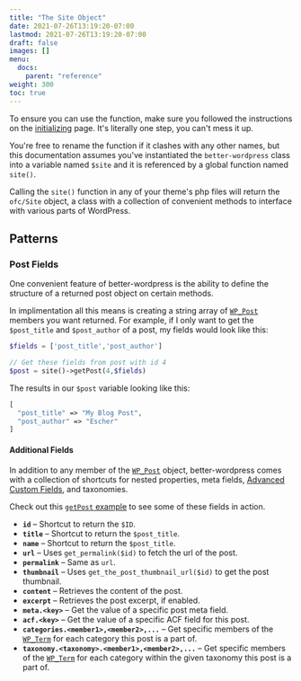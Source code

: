 ```yaml
---
title: "The Site Object"
date: 2021-07-26T13:19:20-07:00
lastmod: 2021-07-26T13:19:20-07:00
draft: false
images: []
menu:
  docs:
    parent: "reference"
weight: 300
toc: true
---
```


To ensure you can use the function, make sure you followed the instructions on the [initializing](../../getting-started/initializing) page. It's literally one step, you can't mess it up.

You're free to rename the function if it clashes with any other names, but this documentation assumes you've instantiated the `better-wordpress` class into a variable named `$site` and it is referenced by a global function named `site()`.

Calling the `site()` function in any of your theme's php files will return the `ofc/Site` object, a class with a collection of convenient methods to interface with various parts of WordPress.

## Patterns

### Post Fields

One convenient feature of better-wordpress is the ability to define the structure of a returned post object on certain methods.

In implimentation all this means is creating a string array of [`WP_Post`](https://developer.wordpress.org/reference/classes/wp_post/) members you want returned. For example, if I only want to get the `$post_title` and `$post_author` of a post, my fields would look like this:

```php
$fields = ['post_title','post_author']

// Get these fields from post with id 4
$post = site()->getPost(4,$fields)
```

The results in our `$post` variable looking like this:

```php
[
  "post_title" => "My Blog Post",
  "post_author" => "Escher"
]
```

#### Additional Fields

In addition to any member of the [`WP_Post`](https://developer.wordpress.org/reference/classes/wp_post/) object, better-wordpress comes with a collection of shortcuts for nested properties, meta fields, [Advanced Custom Fields](https://www.advancedcustomfields.com/), and taxonomies. 

Check out this [`getPost` example](../getpost#with-fields) to see some of these fields in action.



- __`id`__ – Shortcut to return the `$ID`.
- __`title`__ – Shortcut to return the `$post_title`.
- __`name`__ – Shortcut to return the `$post_title`.
- __`url`__ – Uses `get_permalink($id)` to fetch the url of the post.
- __`permalink`__ – Same as `url`.
- __`thumbnail`__ – Uses `get_the_post_thumbnail_url($id)` to get the post thumbnail.
- __`content`__ – Retrieves the content of the post.
- __`excerpt`__ – Retrieves the post excerpt, if enabled.
- __`meta.<key>`__ – Get the value of a specific post meta field.
- __`acf.<key>`__ – Get the value of a specific ACF field for this post.
- __`categories.<member1>,<member2>,...`__ – Get specific members of the [`WP_Term`](https://developer.wordpress.org/reference/classes/wp_term) for each category this post is a part of.
- __`taxonomy.<taxonomy>.<member1>,<member2>,...`__ – Get specific members of the [`WP_Term`](https://developer.wordpress.org/reference/classes/wp_term) for each category within the given taxonomy this post is a part of.
